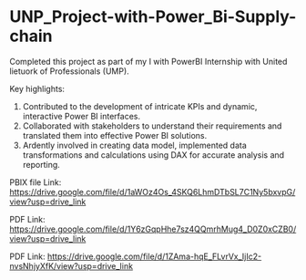 # UNP_Project-with-Power_Bi-Supply-chain

Completed this project as part of my I with PowerBI Internship with United lietuork of Professionals (UMP).

Key highlights:

1. Contributed to the development of intricate KPIs and dynamic, interactive Power BI interfaces.
2. Collaborated with stakeholders to understand their requirements and translated them into effective Power BI solutions.
3. Ardently involved in creating data model, implemented data transformations and calculations using DAX for accurate analysis and reporting.

PBIX file Link: https://drive.google.com/file/d/1aWOz4Os_4SKQ6LhmDTbSL7C1Ny5bxvpG/view?usp=drive_link

PDF Link: https://drive.google.com/file/d/1Y6zGqpHhe7sz4QQmrhMug4_D0Z0xCZB0/view?usp=drive_link
         
PDF Link: https://drive.google.com/file/d/1ZAma-hqE_FLvrVx_IjIc2-nvsNhjyXfK/view?usp=drive_link

